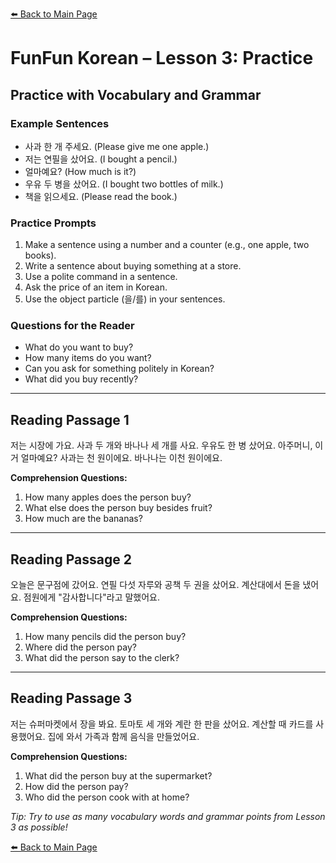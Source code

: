 [⬅️ Back to Main Page](README.md)

# FunFun Korean – Lesson 3: Practice

## Practice with Vocabulary and Grammar

### Example Sentences
- 사과 한 개 주세요. (Please give me one apple.)
- 저는 연필을 샀어요. (I bought a pencil.)
- 얼마예요? (How much is it?)
- 우유 두 병을 샀어요. (I bought two bottles of milk.)
- 책을 읽으세요. (Please read the book.)

### Practice Prompts
1. Make a sentence using a number and a counter (e.g., one apple, two books).
2. Write a sentence about buying something at a store.
3. Use a polite command in a sentence.
4. Ask the price of an item in Korean.
5. Use the object particle (을/를) in your sentences.

### Questions for the Reader
- What do you want to buy?
- How many items do you want?
- Can you ask for something politely in Korean?
- What did you buy recently?

---

## Reading Passage 1

저는 시장에 가요. 사과 두 개와 바나나 세 개를 사요. 우유도 한 병 샀어요. 아주머니, 이거 얼마예요? 사과는 천 원이에요. 바나나는 이천 원이에요.

**Comprehension Questions:**
1. How many apples does the person buy?
2. What else does the person buy besides fruit?
3. How much are the bananas?

---

## Reading Passage 2

오늘은 문구점에 갔어요. 연필 다섯 자루와 공책 두 권을 샀어요. 계산대에서 돈을 냈어요. 점원에게 "감사합니다"라고 말했어요.

**Comprehension Questions:**
1. How many pencils did the person buy?
2. Where did the person pay?
3. What did the person say to the clerk?

---

## Reading Passage 3

저는 슈퍼마켓에서 장을 봐요. 토마토 세 개와 계란 한 판을 샀어요. 계산할 때 카드를 사용했어요. 집에 와서 가족과 함께 음식을 만들었어요.

**Comprehension Questions:**
1. What did the person buy at the supermarket?
2. How did the person pay?
3. Who did the person cook with at home?

*Tip: Try to use as many vocabulary words and grammar points from Lesson 3 as possible!*

[⬅️ Back to Main Page](README.md)
